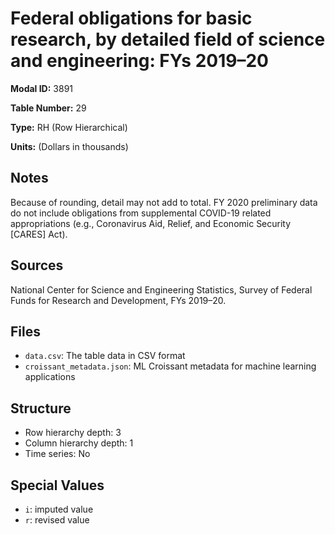 # Federal obligations for basic research, by detailed field of science and engineering: FYs 2019&#8211;20

**Modal ID:** 3891

**Table Number:** 29

**Type:** RH (Row Hierarchical)

**Units:** (Dollars in thousands)

## Notes

Because of rounding, detail may not add to total. FY 2020 preliminary data do not include obligations from supplemental COVID-19 related appropriations (e.g., Coronavirus Aid, Relief, and Economic Security [CARES] Act).

## Sources

National Center for Science and Engineering Statistics, Survey of Federal Funds for Research and Development, FYs 2019–20.

## Files

- `data.csv`: The table data in CSV format
- `croissant_metadata.json`: ML Croissant metadata for machine learning applications

## Structure

- Row hierarchy depth: 3
- Column hierarchy depth: 1
- Time series: No

## Special Values

- `i`: imputed value
- `r`: revised value

